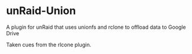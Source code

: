 # unRaid-Union
A plugin for unRaid that uses unionfs and rclone to offload data to Google Drive

Taken cues from the rlcone plugin.